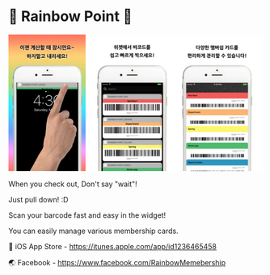 # 🌈 Rainbow Point 🌈

![](https://raw.githubusercontent.com/baecheese/ForPpu/f961facb66645b5af4b91958a3d4431b2ba168e5/privew/detail_kor.jpg)

When you check out, Don't say "wait"!

Just pull down! :D

Scan your barcode fast and easy in the widget!

You can easily manage various membership cards.

📱 iOS App Store - https://itunes.apple.com/app/id1236465458

🌏 Facebook - https://www.facebook.com/RainbowMemebership

